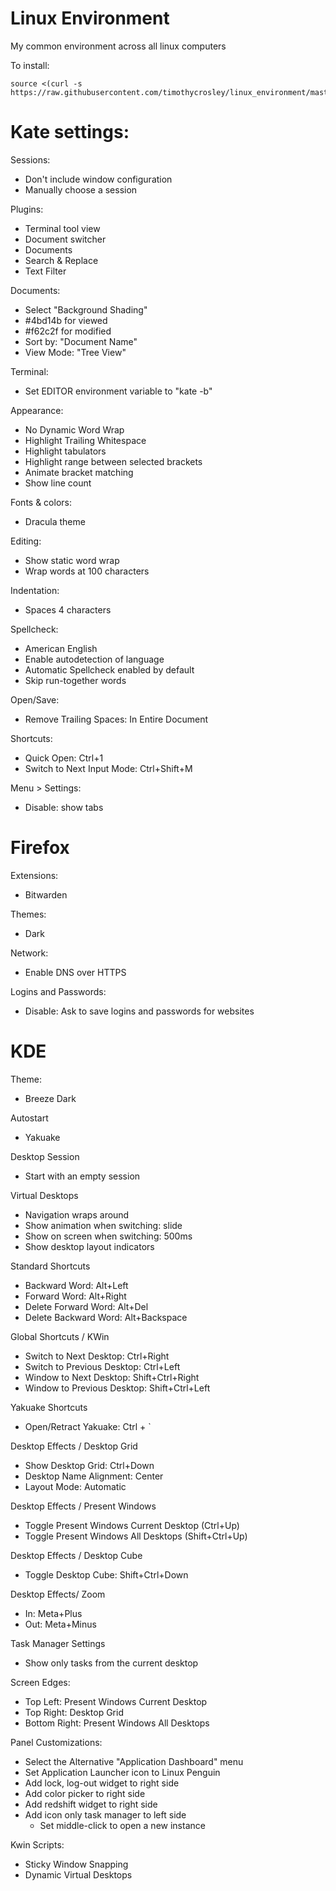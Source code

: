 # Linux Environment
My common environment across all linux computers

To install:
```
source <(curl -s https://raw.githubusercontent.com/timothycrosley/linux_environment/master/install.sh)
```

# Kate settings:

Sessions:
- Don't include window configuration
- Manually choose a session

Plugins:
- Terminal tool view
- Document switcher
- Documents
- Search & Replace
- Text Filter

Documents:
- Select "Background Shading"
- #4bd14b for viewed
- #f62c2f for modified
- Sort by: "Document Name"
- View Mode: "Tree View"

Terminal:
- Set EDITOR environment variable to "kate -b"

Appearance:
- No Dynamic Word Wrap
- Highlight Trailing Whitespace
- Highlight tabulators
- Highlight range between selected brackets
- Animate bracket matching
- Show line count

Fonts & colors:
- Dracula theme

Editing:
- Show static word wrap
- Wrap words at 100 characters

Indentation:
- Spaces 4 characters

Spellcheck:
- American English
- Enable autodetection of language
- Automatic Spellcheck enabled by default
- Skip run-together words

Open/Save:
- Remove Trailing Spaces: In Entire Document

Shortcuts:
- Quick Open: Ctrl+1
- Switch to Next Input Mode: Ctrl+Shift+M

Menu > Settings:
- Disable: show tabs

# Firefox

Extensions:
- Bitwarden

Themes:
- Dark

Network:
- Enable DNS over HTTPS

Logins and Passwords:
- Disable: Ask to save logins and passwords for websites

# KDE

Theme:
- Breeze Dark

Autostart
- Yakuake

Desktop Session
- Start with an empty session

Virtual Desktops
- Navigation wraps around
- Show animation when switching: slide
- Show on screen when switching: 500ms
- Show desktop layout indicators

Standard Shortcuts
- Backward Word: Alt+Left
- Forward Word: Alt+Right
- Delete Forward Word: Alt+Del
- Delete Backward Word: Alt+Backspace

Global Shortcuts / KWin
- Switch to Next Desktop: Ctrl+Right
- Switch to Previous Desktop: Ctrl+Left
- Window to Next Desktop: Shift+Ctrl+Right
- Window to Previous Desktop: Shift+Ctrl+Left

Yakuake Shortcuts
- Open/Retract Yakuake: Ctrl + `

Desktop Effects / Desktop Grid
- Show Desktop Grid: Ctrl+Down
- Desktop Name Alignment: Center
- Layout Mode: Automatic

Desktop Effects / Present Windows
- Toggle Present Windows Current Desktop (Ctrl+Up)
- Toggle Present Windows All Desktops (Shift+Ctrl+Up)

Desktop Effects / Desktop Cube
- Toggle Desktop Cube: Shift+Ctrl+Down

Desktop Effects/ Zoom
- In: Meta+Plus
- Out: Meta+Minus

Task Manager Settings
- Show only tasks from the current desktop

Screen Edges:
- Top Left: Present Windows Current Desktop
- Top Right: Desktop Grid
- Bottom Right: Present Windows All Desktops

Panel Customizations:
- Select the Alternative "Application Dashboard" menu
- Set Application Launcher icon to Linux Penguin
- Add lock, log-out widget to right side
- Add color picker to right side
- Add redshift widget to right side
- Add icon only task manager to left side
    - Set middle-click to open a new instance

Kwin Scripts:
- Sticky Window Snapping
- Dynamic Virtual Desktops
